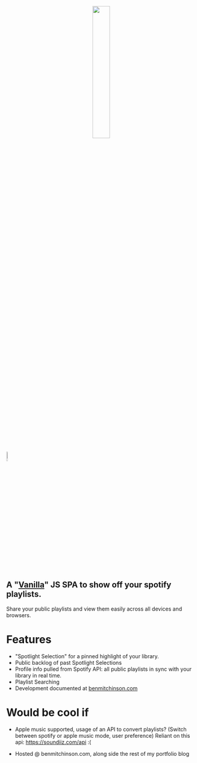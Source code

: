 <p align="center"> <a href="https://benmitchinson.com/Making-Spotilight">
  <img width="30%" src="https://i.imgur.com/Jo4XFit.jpg">
</a> </p>

<p align="left"> <a href="http://vanilla-js.com/">
  <img width="8%" src="http://vanilla-js.com/assets/button.png">
</a> </p>

## A "[Vanilla](http://vanilla-js.com/)" JS SPA to show off your spotify playlists.</br>
Share your public playlists and view them easily across all devices and browsers.

# Features
* "Spotlight Selection" for a pinned highlight of your library.
* Public backlog of past Spotlight Selections
* Profile info pulled from Spotify API: all public playlists in sync with your library in real time.
* Playlist Searching
* Development documented at [benmitchinson.com](https://benmitchinson.com/Making-Spotilight)

# Would be cool if
* Apple music supported, usage of an API to convert playlists? (Switch between spotify or apple music mode, user preference)
Reliant on this api: https://soundiiz.com/api :(

* Hosted @ benmitchinson.com, along side the rest of my portfolio blog
